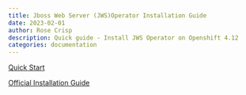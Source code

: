 ```yaml
---
title: Jboss Web Server (JWS)Operator Installation Guide
date: 2023-02-01
author: Rose Crisp
description: Quick guide - Install JWS Operator on Openshift 4.12
categories: documentation
---
```

[Quick Start](https://github.com/opdev/operator-deployment-guide/blob/main/jws-quickstart.sh)

[Official Installation Guide](https://github.com/web-servers/jws-operator)
